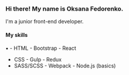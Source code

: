 ### Hi there! My name is Oksana Fedorenko.

I'm a junior front-end developer. 

#### My skills

:black_small_square: - HTML                      - Bootstrap              - React
 - CSS                       - Gulp                   - Redux
 - SASS/SCSS                 - Webpack                - Node.js (basics)



<!--
**OksanaFedorenko/OksanaFedorenko** is a ✨ _special_ ✨ repository because its `README.md` (this file) appears on your GitHub profile.

Here are some ideas to get you started:

- 🔭 I’m currently working on ...
- 🌱 I’m currently learning ...
- 👯 I’m looking to collaborate on ...
- 🤔 I’m looking for help with ...
- 💬 Ask me about ...
- 📫 How to reach me: ...
- 😄 Pronouns: ...
- ⚡ Fun fact: ...
-->
